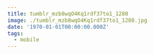 ```yaml
---
title: tumblr_mzb8wqO4Kq1rdf37to1_1280
image: ./tumblr_mzb8wqO4Kq1rdf37to1_1280.jpg
date: '1970-01-01T00:00:00.000Z'
tags:
  - mobile
---
```


